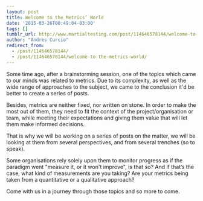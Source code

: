 ```yaml
---
layout: post
title: Welcome to the Metrics’ World
date: '2015-03-26T00:49:04-03:00'
tags: []
tumblr_url: http://www.martialtesting.com/post/114646578144/welcome-to-the-metrics-world
author: "Andres Curcio"
redirect_from:
  - /post/114646578144/
  - /post/114646578144/welcome-to-the-metrics-world/
---
```

Some time ago, after a brainstorming session, one of the topics which came to our minds was related to metrics. Due to its complexity, as well as the wide range of approaches to the subject, we came to the conclusion it'd be better to create a series of posts.

Besides, metrics are neither fixed, nor written on stone. In order to make the most out of them, they need to fit the context of the project/organisation or team, while meeting their expectations and giving them value that will let them make informed decisions.

That is why we will be working on a series of posts on the matter, we will be looking at them from several perspectives, and from several trenches (so to speak).

Some organisations rely solely upon them to monitor progress as if the paradigm went "measure it, or it won't improve", is that so? And if that’s the case, what kind of measurements are you taking? Are your metrics being taken from a quantitative or a qualitative approach?

Come with us in a journey through those topics and so more to come.

